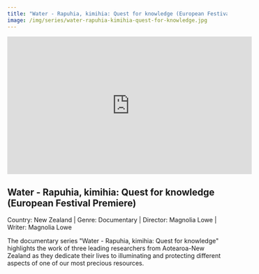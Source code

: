 ```yaml
---
title: "Water - Rapuhia, kimihia: Quest for knowledge (European Festival Premiere)"
image: /img/series/water-rapuhia-kimihia-quest-for-knowledge.jpg
---
```

<iframe width="560" height="315" src="https://www.youtube-nocookie.com/embed/PuaME3TLetk" frameborder="0" allow="accelerometer; autoplay; encrypted-media; gyroscope; picture-in-picture" allowfullscreen></iframe>

## Water - Rapuhia, kimihia: Quest for knowledge (European Festival Premiere)
Country: New Zealand | Genre: Documentary | Director: Magnolia Lowe | Writer: Magnolia Lowe 

The documentary series "Water - Rapuhia, kimihia: Quest for knowledge" highlights the work of three leading researchers from Aotearoa-New Zealand as they dedicate their lives to illuminating and protecting different aspects of one of our most precious resources.
